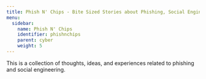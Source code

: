 ```yaml
---
title: Phish N' Chips - Bite Sized Stories about Phishing, Social Engineering, and Other Shenanigans
menu:
  sidebar:
    name: Phish N' Chips
    identifier: phishnchips
    parent: cyber
    weight: 5
---
```


This is a collection of thoughts, ideas, and experiences related to phishing and social engineering.
